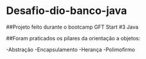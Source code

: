 # Desafio-dio-banco-java

##Projeto feito durante o bootcamp GFT Start #3 Java

##Foram praticados os pilares da orientação a objetos:

-Abstração
-Encapsulamento
-Herança
-Polimofirmo
